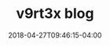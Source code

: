 ---
title: "v9rt3x blog"
date: 2018-04-27T09:46:15-04:00
description: "Fingerpicking, Programming"
---